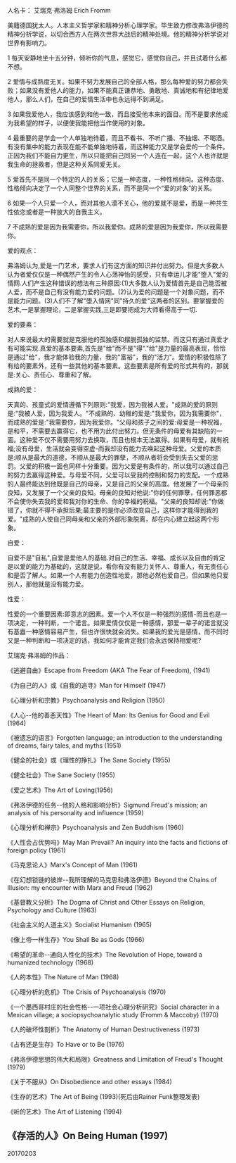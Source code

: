 人名卡：
艾瑞克·弗洛姆
Erich Fromm

美籍德国犹太人。人本主义哲学家和精神分析心理学家。毕生致力修改弗洛伊德的精神分析学说，以切合西方人在两次世界大战后的精神处境。他的精神分析学说对世界有影响力。

1 每天安静地坐十五分钟，倾听你的气息，感觉它，感觉你自己，并且试着什么都不想。

2 爱情与成熟度无关。如果不努力发展自己的全部人格，那么每种爱的努力都会失败；如果没有爱他人的能力，如果不能真正谦恭地、勇敢地、真诚地和有纪律地爱他人，那么人们，在自己的爱情生活中也永远得不到满足。

3 如果我爱他人，我应该感到和他一致，而且接受他本来的面目。而不是要求他成为我希望的样子，以便使我能把他当作使用的对象。

4 最重要的是学会一个人单独地待着，而且不看书、不听广播、不抽烟、不喝酒。有没有集中的能力表现在能不能单独地待着，而这种能力又是学会爱的一个条件。
正因为我们不能自力更生，所以只能把自己同另一个人连在一起，这个人也许就是我生命的拯救者，但是这种关系同爱无关。

5 爱首先不是同一个特定的人的关系；它是一种态度，一种性格倾向。这种态度、性格倾向决定了一个人同整个世界的关系，而不是同一个“爱的对象”的关系。

6 如果一个人只爱一个人，而对其他人漠不关心，他的爱就不是爱，而是一种共生性依恋或者是一种放大的自我主义。

7 不成熟的爱是因为我需要你，所以我爱你。成熟的爱是因为我爱你，所以我需要你。

爱的观点：

弗洛姆认为,爱是一门艺术，要求人们有这方面的知识并付出努力。但是大多数人认为者爱仅仅是一种偶然产生的令人心荡神怡的感受，只有幸运儿才能"堕入"爱的情网.人们产生这种错误的想法有三种原因:(1)大多数人认为爱情首先是自己能否被人爱，而不是自己有没有能力爱的问题。(2)认为爱的问题是一个对象问题，而不是能力问题。(3)人们不了解"堕入情网"同"持久的爱"这两者的区别。要掌握爱的艺术,一是掌握理论，二是掌握实践,三是即要把成为大师看得高于一切.

爱的要素：

对人来说最大的需要就是克服他的孤独感和摆脱孤独的监禁。而这只有通过真爱才有可能实现.真爱的基本要素,首先是"给"而不是"得"."给"是力量的最高表现，恰恰是通过"给"，我才能体验我的力量，我的"富裕"，我的"活力"。爱情的积极性除了有给的要素外，还有一些其他的基本要素。这些要素是所有爱的形式共有的，那就是:关心、责任心、尊重和了解。

成熟的爱：

天真的、孩童式的爱情遵循下列原则:"我爱，因为我被人爱。"成熟的爱的原则是:"我被人爱，因为我爱人。"不成熟的、幼稚的爱是:"我爱你，因为我需要你"，而成熟的爱是:"我需要你，因为我爱你。"父母和孩子之间的爱:母爱是一种祝福，是和平，不需要去赢得它，也不用为此付出努力。但无条件的母爱有其缺陷的一面。这种爱不仅不需要用努力去换取，而且也根本无法赢得。如果有母爱，就有祝福;没有母爱，生活就会变得空虚-而我却没有能力去唤起这种母爱。父爱的本质是:顺从是最大的道德，不顺从是最大的罪孽，不顺从者将会受到失去父爱的惩罚。父爱的积极一面也同样十分重要。因为父爱是有条件的，所以我可以通过自己的努力去赢得这种爱。与母爱不同，父爱可以受我的控制和努力的支配。一个成熟的人最终能达到他既是自己的母亲，又是自己的父亲的高度。他发展了一个母亲的良知，又发展了一个父亲的良知。母亲的良知对他说:"你的任何罪孽，任何罪恶都不会使你失去我的爱和我对你的生命、你的幸福的祝福。"父亲的良知却说:"你做错了，你就不得不承担后果;最主要的是你必须改变自己，这样你才能得到我的爱。"成熟的人使自己同母亲和父亲的外部形象脱离，却在内心建立起这两个形象。

自爱：

自爱不是"自私",自爱是爱他人的基础.对自己的生活、幸福、成长以及自由的肯定是以爱的能力为基础的，这就是说，看你有没有能力关怀人、尊重人，有无责任心和是否了解人。如果一个人有能力创造性地爱，那他必然也爱自己，但如果他只爱别人，那他就是没有能力爱。

性爱：

性爱的一个重要因素:即意志的因素。爱一个人不仅是一种强烈的感情-而且也是一项决定，一种判断，一个诺言。如果爱情仅仅是一种感情，那爱一辈子的诺言就没有基矗一种感情容易产生，但也许很快就会消失。如果我的爱光是感情，而不同时又是一种判断和一项决定的话，我如何才能肯定我们会永远保持相爱呢?


艾瑞克·弗洛姆的作品：

《逃避自由》Escape from Freedom (AKA The Fear of Freedom), (1941)

《为自己的人》或《自我的追寻》Man for Himself (1947)

《心理分析和宗教》Psychoanalysis and Religion (1950)

《人心--他的善恶天性》The Heart of Man: Its Genius for Good and Evil (1964)

《被遗忘的语言》Forgotten language; an introduction to the understanding of dreams, fairy tales, and myths (1951)

《健全的社会》或《理性的挣扎》The Sane Society (1955)

《健全社会》The Sane Society (1955)

《爱之艺术》The Art of Loving(1956)

《弗洛伊德的任务--他的人格和影响分析》Sigmund Freud's mission; an analysis of his personality and influence (1959)

《心理分析和禅宗》Psychoanalysis and Zen Buddhism (1960)

《人性会占优势吗》May Man Prevail? An inquiry into the facts and fictions of foreign policy (1961)

《马克思论人》Marx's Concept of Man (1961)

《在幻想锁链的彼岸--我所理解的马克思和弗洛伊德》Beyond the Chains of Illusion: my encounter with Marx and Freud (1962)

《基督教义分析》The Dogma of Christ and Other Essays on Religion, Psychology and Culture (1963)

《社会主义的人道主义》Socialist Humanism (1965)

《像上帝一样生存》You Shall Be as Gods (1966)

《希望的革命--通向人性化的技术》The Revolution of Hope, toward a humanized technology (1968)

《人的本性》The Nature of Man (1968)

《心理分析的危机》The Crisis of Psychoanalysis (1970)

《一个墨西哥村庄的社会性格--一项社会心理分析研究》Social character in a Mexican village; a sociopsychoanalytic study (Fromm & Maccoby) (1970)

《人的破坏性剖析》The Anatomy of Human Destructiveness (1973)

《占有还是生存》To Have or to Be (1976)

《弗洛伊德思想的伟大和局限》Greatness and Limitation of Freud's Thought (1979)

《关于不服从》On Disobedience and other essays (1984)

《生存的艺术》The Art of Being (1993)(死后由Rainer Funk整理发表)

《听的艺术》The Art of Listening (1994)

《存活的人》On Being Human (1997)
--------------------
20170203
